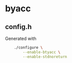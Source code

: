 # byacc

## config.h
Generated with
```sh
	./configure \
		--enable-btyacc \
		--enable-stdnoreturn
```
